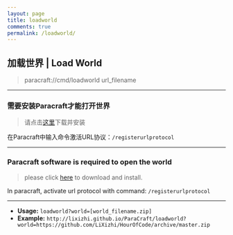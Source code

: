 ```yaml
---
layout: page
title: loadworld
comments: true
permalink: /loadworld/
---
```


<script>
function getRequests() {
    var s1 = location.search.substring(1, location.search.length).split('&'),
        r = {}, s2, i;
    for (i = 0; i < s1.length; i += 1) {
        s2 = s1[i].split('=');
        r[decodeURIComponent(s2[0]).toLowerCase()] = decodeURIComponent(s2[1]);
    }
    return r;
};
function LoadWorld(){
    var QueryString = getRequests();
    if(QueryString["world"]){
        var url = "paracraft://cmd/loadworld " + ("<a href='{0}'>{1}</a>".format(QueryString["world"], QueryString["world"]));
        document.getElementById('myframe').src = url;
        document.getElementById('url').innerHTML = url;
    }
}
$(LoadWorld);
</script>

## 加载世界 | Load World

> <div id="url">paracraft://cmd/loadworld url_filename</div>

<iframe id="myframe" width="0px" height="0px" style="display:none"></iframe>

---

### 需要安装Paracraft才能打开世界

> 请点击[这里](http://www.paracraft.cn/)下载并安装
    
在Paracraft中输入命令激活URL协议：`/registerurlprotocol`

---
        
### Paracraft software is required to open the world 

> please click [here](http://www.paracraft.cn/) to download and install.

In paracraft, activate url protocol with command: `/registerurlprotocol`

---

* **Usage:**  `loadworld?world=[world_filename.zip]`
* **Example:** `http://lixizhi.github.io/ParaCraft/loadworld?world=https://github.com/LiXizhi/HourOfCode/archive/master.zip`
